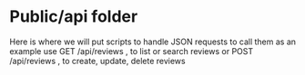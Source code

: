 # Public/api folder

Here is where we will put scripts to handle JSON requests
to call them as an example use
GET /api/reviews , to list or search reviews
or
POST /api/reviews , to create, update, delete reviews
